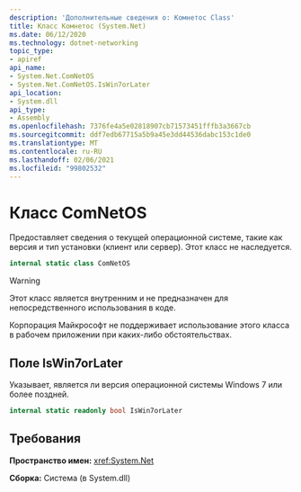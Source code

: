 ```yaml
---
description: 'Дополнительные сведения о: Комнетос Class'
title: Класс Комнетос (System.Net)
ms.date: 06/12/2020
ms.technology: dotnet-networking
topic_type:
- apiref
api_name:
- System.Net.ComNetOS
- System.Net.ComNetOS.IsWin7orLater
api_location:
- System.dll
api_type:
- Assembly
ms.openlocfilehash: 7376fe4a5e02818907cb71573451fffb3a3667cb
ms.sourcegitcommit: ddf7edb67715a5b9a45e3dd44536dabc153c1de0
ms.translationtype: MT
ms.contentlocale: ru-RU
ms.lasthandoff: 02/06/2021
ms.locfileid: "99802532"
---
```

# <a name="comnetos-class"></a>Класс ComNetOS

Предоставляет сведения о текущей операционной системе, такие как версия и тип установки (клиент или сервер). Этот класс не наследуется.
  
```csharp  
internal static class ComNetOS
```

> [!WARNING]
> Этот класс является внутренним и не предназначен для непосредственного использования в коде.
>
> Корпорация Майкрософт не поддерживает использование этого класса в рабочем приложении при каких-либо обстоятельствах.

## <a name="iswin7orlater-field"></a>Поле IsWin7orLater

Указывает, является ли версия операционной системы Windows 7 или более поздней.

```csharp
internal static readonly bool IsWin7orLater
```

## <a name="requirements"></a>Требования

**Пространство имен:** <xref:System.Net>

**Сборка:** Система (в System.dll)
